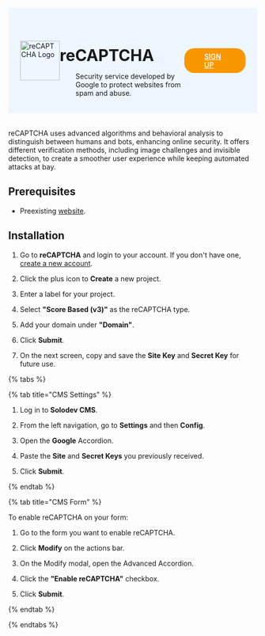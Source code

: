 #

<div class="header">
  <div class="inner">
    <img src="/static/images/logos/recaptcha-logo.png" alt="reCAPTCHA Logo">
    <div>
      <h1>reCAPTCHA</h1>
      <p style="padding-left: 2rem; margin-bottom: 0;">Security service developed by Google to protect websites from spam and abuse.</p>
    </div>
  </div>
  <a href="https://www.google.com/recaptcha/admin" rel="noopener noreferrer" target="_blank" style="background-color: #f99700; color: #fff; padding: .5rem 2.5rem; border-radius: 20px; font-weight: 600; display: inline-flex;">SIGN UP <span style="padding-left: .5rem; display: inline-flex; align-items: center;"><svg xmlns="http://www.w3.org/2000/svg" viewBox="0 0 16 16" width="20" height="20" fill="#fff"><path d="M3.75 2h3.5a.75.75 0 0 1 0 1.5h-3.5a.25.25 0 0 0-.25.25v8.5c0 .138.112.25.25.25h8.5a.25.25 0 0 0 .25-.25v-3.5a.75.75 0 0 1 1.5 0v3.5A1.75 1.75 0 0 1 12.25 14h-8.5A1.75 1.75 0 0 1 2 12.25v-8.5C2 2.784 2.784 2 3.75 2Zm6.854-1h4.146a.25.25 0 0 1 .25.25v4.146a.25.25 0 0 1-.427.177L13.03 4.03 9.28 7.78a.751.751 0 0 1-1.042-.018.751.751 0 0 1-.018-1.042l3.75-3.75-1.543-1.543A.25.25 0 0 1 10.604 1Z"></path></svg></span></a>
</div>

reCAPTCHA uses advanced algorithms and behavioral analysis to distinguish between humans and bots, enhancing online security. It offers different verification methods, including image challenges and invisible detection, to create a smoother user experience while keeping automated attacks at bay.

## Prerequisites
- Preexisting [website](https://cms.solodev.net/workspace/websites/).

## Installation

1. Go to **reCAPTCHA** and login to your account. If you don't have one, [create a new account](https://www.google.com/recaptcha/admin).

2. Click the plus icon to **Create** a new project.

3. Enter a label for your project. 

4. Select **"Score Based (v3)"** as the reCAPTCHA type.

5. Add your domain under **"Domain"**.

6. Click <span class="text-blue">**Submit**</span>.

7. On the next screen, copy and save the **Site Key** and **Secret Key** for future use.

<!-- <p><img src="/static/images/swiftype/swiftype-install-search.jpg" alt="Swiftype Install Search" style="width: 20%;"></p> -->

{% tabs %}

{% tab title="CMS Settings" %}

1. Log in to **Solodev CMS**.

2. From the left navigation, go to **Settings** and then **Config**.

3. Open the **Google** Accordion.

4. Paste the **Site** and **Secret Keys** you previously received.

5. Click <span class="text-blue">**Submit**</span>.

{% endtab %}

{% tab title="CMS Form" %}

To enable reCAPTCHA on your form:

1. Go to the form you want to enable reCAPTCHA.

2. Click **Modify** on the actions bar.

3. On the Modify modal, open the Advanced Accordion.

4. Click the **"Enable reCAPTCHA"** checkbox.
 
5. Click <span class="text-blue">**Submit**</span>.

{% endtab %}

{% endtabs %}

<style>
  /* Headers */
  .header {
    display: flex;
    align-items: center;
    justify-content: space-between;
    padding: 2rem 1.5rem;
    margin-bottom: 2rem;
    background-color: #eef6ff;
  }
  .header .inner {
    display: flex;
    align-items: center;
    justify-content: start;
  }
  .header img {
    width: 80px;
  }
  .header h1 {
    margin-left: 0;
    font-size: 2rem;
    margin-bottom: 0.25rem;
  }
  .header p {
    padding-left: 2rem;
    margin-bottom: 0;
  }
</style>